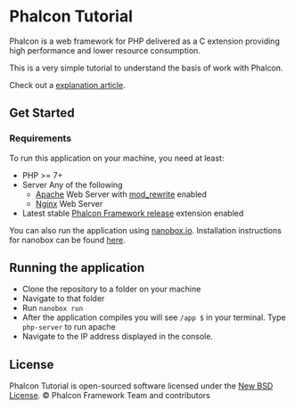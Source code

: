 # Phalcon Tutorial

Phalcon is a web framework for PHP delivered as a C extension providing high
performance and lower resource consumption.

This is a very simple tutorial to understand the basis of work with Phalcon.

Check out a [explanation article][1].

## Get Started

### Requirements

To run this application on your machine, you need at least:

* PHP >= 7+
* Server Any of the following
    * [Apache][2] Web Server with [mod_rewrite][3] enabled
    * [Nginx][4] Web Server
* Latest stable [Phalcon Framework release][5] extension enabled

You can also run the application using [nanobox.io][8]. Installation instructions for nanobox can be found [here][9].

## Running the application
* Clone the repository to a folder on your machine
* Navigate to that folder
* Run `nanobox run`
* After the application compiles you will see `/app $` in your terminal. Type `php-server` to run apache
* Navigate to the IP address displayed in the console.

## License

Phalcon Tutorial is open-sourced software licensed under the [New BSD License][6]. © Phalcon Framework Team and contributors

[1]: https://docs.phalconphp.com/en/latest/tutorial-base
[2]: http://httpd.apache.org/
[3]: http://httpd.apache.org/docs/current/mod/mod_rewrite.html
[4]: http://nginx.org/
[5]: https://github.com/phalcon/cphalcon/releases
[6]: https://github.com/phalcon/tutorial/blob/master/docs/LICENSE.md
[7]: https://github.com/phalcon/phalcon-devtools
[8]: https://nanobox.io
[9]: https://docs.nanobox.io/install/